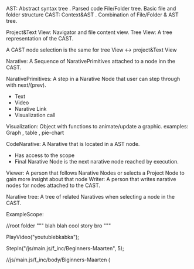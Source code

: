 
AST: Abstract syntax tree . Parsed code
File/Folder tree. Basic file and folder structure
CAST: Context&AST .  Combination of File/Folder & AST tree.

Project&Text View: Navigator and file content view. 
Tree View: A tree representation of the CAST.

A CAST node selection is the same for tree View <-> project&Text View


  
Narative: A Sequence of NarativePrimitives attached to a node inn the CAST.

NarativePrimitives: A step in a Narative Node that user can step through with next/(prev). 
  * Text
  * Video 
  * Narative Link 
  * Visualization call
  
Visualization: Object with functions to animate/update a graphic. examples: Graph , table  , pie-chart

CodeNarative: A Narative that is located in a AST node. 
  * Has access to the scope 
  * Final Narative Node is the next narative node reached by execution.
  

Viewer: A person that follows Narative Nodes or selects a Project Node to gain more insight about that node
Writer: A person that writes narative nodes for nodes attached to the CAST.



Narative tree: A tree of related Naratives when selecting a node in the CAST.

ExampleScope: 











//root folder
""" blah blah cool story bro """

PlayVideo("youtublebkabka");

StepIn("/js/main.js/f_inc/Beginners-Maarten", 5);

//js/main.js/f_inc/body/Biginners-Maarten
(










